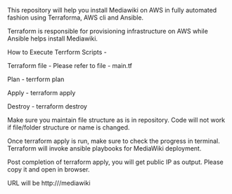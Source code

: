 This repository will help you install Mediawiki on AWS in fully automated fashion using Terraforma, AWS cli and Ansible.

Terraform is responsible for provisioning infrastructure on AWS while Ansible helps install Mediawiki.

How to Execute Terrform Scripts - 

Terraform file -
Please refer to file - main.tf

Plan -
terrform plan

Apply -
terraform apply

Destroy -
terraform destroy

Make sure you maintain file structure as is in repository. Code will not work if file/folder structure or name is changed.

Once terraform apply is run, make sure to check the progress in terminal. Terraform will invoke ansible playbooks for MediaWiki deployment.

Post completion of terraform apply, you will get public IP as output. Please copy it and open in browser.

URL will be http://<public-IP>/mediawiki
